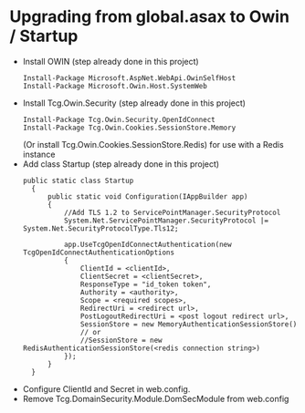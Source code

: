 # Upgrading from global.asax to Owin / Startup

* Install OWIN (step already done in this project)
  ```
  Install-Package Microsoft.AspNet.WebApi.OwinSelfHost
  Install-Package Microsoft.Owin.Host.SystemWeb
  ```
* Install Tcg.Owin.Security (step already done in this project)
  ```
  Install-Package Tcg.Owin.Security.OpenIdConnect
  Install-Package Tcg.Owin.Cookies.SessionStore.Memory
  ```
  (Or install Tcg.Owin.Cookies.SessionStore.Redis) for use with a Redis instance
* Add class Startup (step already done in this project)
  ```
  public static class Startup 
    {
        public static void Configuration(IAppBuilder app)
        {
            //Add TLS 1.2 to ServicePointManager.SecurityProtocol
            System.Net.ServicePointManager.SecurityProtocol |= System.Net.SecurityProtocolType.Tls12;

            app.UseTcgOpenIdConnectAuthentication(new TcgOpenIdConnectAuthenticationOptions
            {
                ClientId = <clientId>,    
                ClientSecret = <clientSecret>,
                ResponseType = "id_token token",
                Authority = <authority>,
                Scope = <required scopes>,
                RedirectUri = <redirect url>,
                PostLogoutRedirectUri = <post logout redirect url>,
                SessionStore = new MemoryAuthenticationSessionStore()
                // or
                //SessionStore = new RedisAuthenticationSessionStore(<redis connection string>)
            });
        }
    }
  ```
* Configure ClientId and Secret in web.config.
* Remove Tcg.DomainSecurity.Module.DomSecModule from web.config
